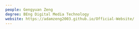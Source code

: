 ```yaml
---
people: Gengyuan Zeng
degree: BEng Digital Media Technology
website: https://adamzeng2003.github.io/Official-Website/
---
```

